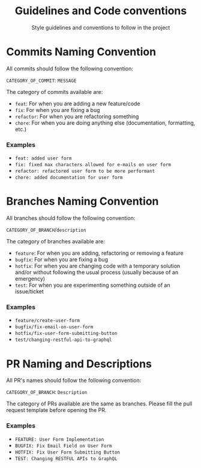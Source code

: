 <div id="top"></div>

<br />
<div align="center">
  <h1 align="center">Guidelines and Code conventions</h1>
  <p align="center">
    Style guidelines and conventions to follow in the project
  </p>
</div>

# Commits Naming Convention
All commits should follow the following convention:

`CATEGORY_OF_COMMIT`: `MESSAGE`

The category of commits available are:
* `feat`: For when you are adding a new feature/code
* `fix`: For when you are fixing a bug
* `refactor`: For when you are refactoring something
* `chore`: For when you are doing anything else (documentation, formatting, etc.)

### Examples
* `feat: added user form`
* `fix: fixed max characters allowed for e-mails on user form`
* `refactor: refactored user form to be more performant`
* `chore: added documentation for user form`

# Branches Naming Convention
All branches should follow the following convention:

`CATEGORY_OF_BRANCH`/`description`

The category of branches available are:
* `feature`: For when you are adding, refactoring or removing a feature
* `bugfix`: For when you are fixing a bug
* `hotfix`: For when you are changing code with a temporary solution and/or without following the usual process (usually because of an emergency)
* `test`: For when you are experimenting something outside of an issue/ticket

### Examples
* `feature/create-user-form`
* `bugfix/fix-email-on-user-form`
* `hotfix/fix-user-form-submitting-button`
* `test/changing-restful-api-to-graphql`

# PR Naming and Descriptions
All PR's names should follow the following convention:

`CATEGORY_OF_BRANCH`: `Description`

The category of PRs available are the same as branches. Please fill the pull request template before opening the PR.

### Examples
* `FEATURE: User Form Implementation`
* `BUGFIX: Fix Email Field on User Form`
* `HOTFIX: Fix User Form Submitting Button`
* `TEST: Changing RESTFUL APIs to GraphQL`
